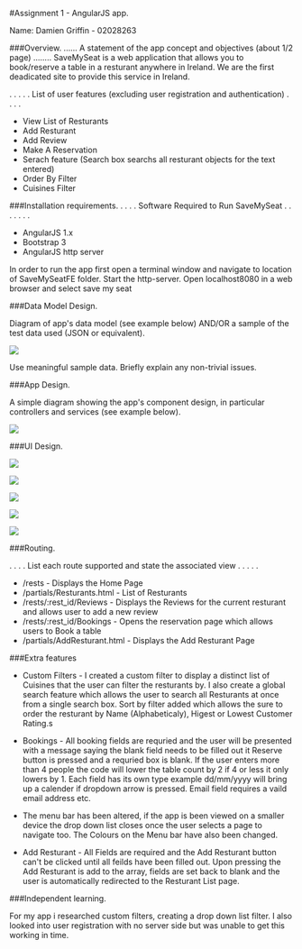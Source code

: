#Assignment 1 - AngularJS app.

Name: Damien Griffin - 02028263

###Overview.
...... A statement of the app concept and objectives (about 1/2 page) ........
SaveMySeat is a web application that allows you to book/reserve a table in a resturant anywhere in Ireland. We are the first deadicated site to provide this service in Ireland.



 . . . . . List of user features (excluding user registration and authentication) . . . . 
 
 + View List of Resturants
 + Add Resturant
 + Add Review
 + Make A Reservation
 + Serach feature (Search box searchs all resturant objects for the text entered)
 + Order By Filter
 + Cuisines Filter

###Installation requirements.
. . . .  Software Required to Run SaveMySeat . . . . . . . 
+ AngularJS 1.x
+ Bootstrap 3
+ AngularJS http server

In order to run the app first open a terminal window and navigate to location of SaveMySeatFE folder. Start the http-server. Open localhost8080 in a web browser and select save my seat

###Data Model Design.

Diagram of app's data model (see example below) AND/OR a sample of the test data used (JSON or equivalent).

![][image1]

Use meaningful sample data. Briefly explain any non-trivial issues.

###App Design.

A simple diagram showing the app's component design, in particular controllers and services (see example below).

![][image2]

###UI Design.

![][homepage]

![][Resturant List]

![][AddReview]

![][Reservation]

![][AddResturant]

###Routing.

. . . . List each route supported and state the associated view . . . . . 
+ /rests - Displays the Home Page
+ /partials/Resturants.html - List of Resturants
+ /rests/:rest_id/Reviews - Displays the Reviews for the current resturant and allows user to add a new review
+ /rests/:rest_id/Bookings - Opens the reservation page which allows users to Book a table
+ /partials/AddResturant.html - Displays the Add Resturant Page

###Extra features

+ Custom Filters - I created a custom filter to display a distinct list of Cuisines that the user can filter the resturants by. I also create a global search feature which allows the user to search all Resturants at once from a single search box. Sort by filter added which allows the sure to order the resturant by Name (Alphabeticaly), Higest or Lowest Customer Rating.s

+ Bookings - All booking fields are requried and the user will be presented with a message saying the blank field needs to be filled out it Reserve button is pressed and a requried box is blank. If the user enters more than 4 people the code will lower the table count by 2 if 4 or less it only lowers by 1. Each field has its own type example dd/mm/yyyy will bring up a calender if dropdown arrow is pressed. Email field requires a vaild email address etc.

+ The menu bar has been altered, if the app is been viewed on a smaller device the drop down list closes once the user selects a page to navigate too. The Colours on the Menu bar have also been changed.

+ Add Resturant - All Fields are required and the Add Resturant button can't be clicked until all feilds have been filled out. Upon pressing the Add Resturant is add to the array, fields are set back to blank and the user is automatically redirected to the Resturant List page.



###Independent learning.

For my app i researched custom filters, creating a drop down list filter. I also looked into user registration with no server side but was unable to get this working in time.

[image1]: ./Model.png
[image2]: ./design.png
[homepage]: ./homepage.png
[Resturant List]: ./ResturantList.png
[AddReview]: ./AddReview.png
[Reservation]: ./Reservation.png
[AddResturant]: ./AddResturant.png

